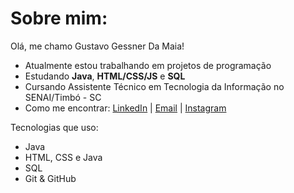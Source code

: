 # Sobre mim:

Olá, me chamo Gustavo Gessner Da Maia!

- Atualmente estou trabalhando em projetos de programação
- Estudando **Java**, **HTML/CSS/JS** e **SQL**
- Cursando Assistente Técnico em Tecnologia da Informação no SENAI/Timbó - SC
- Como me encontrar: [LinkedIn](https://www.linkedin.com/in/gustavo-gessner-da-maia-989437314) | [Email](mailto:gustavo_g_da-maia@estudante.sesisenai.org.br) | [Instagram](https://www.instagram.com/gustavo._gm_/)

Tecnologias que uso:
- Java
- HTML, CSS e Java
- SQL
- Git & GitHub


